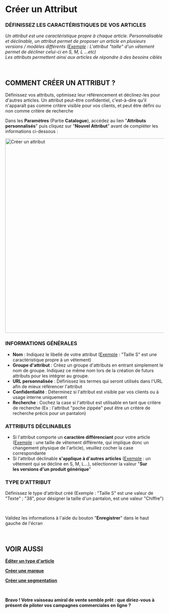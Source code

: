 # Créer un Attribut


<h3 >D&Eacute;FINISSEZ LES CARACT&Eacute;RISTIQUES DE VOS ARTICLES</h3>


<p><em><span >Un attribut est une caract&eacute;ristique propre &agrave; chaque article. Personnalisable et d&eacute;clinable, un attribut permet de proposer un article en plusieurs versions / mod&egrave;les diff&eacute;rents (<span style="text-decoration: underline;">Exemple</span> : L'attribut "taille" d'un v&ecirc;tement permet de d&eacute;cliner celui-ci en S, M, L ...etc)<br />Les attributs permettent ainsi aux articles de r&eacute;pondre &agrave; des besoins cibl&eacute;s</span></em></p>
<p>&nbsp;</p>


<h2>COMMENT CR&Eacute;ER UN ATTRIBUT ?</h2>
<p>D&eacute;finissez vos attributs, optimisez leur r&eacute;f&eacute;rencement et&nbsp;d&eacute;clinez-les pour d'autres articles. Un attribut peut-&ecirc;tre confidentiel, c'est-&agrave;-dire qu'il n'appara&icirc;t pas comme crit&egrave;re visible pour vos clients, et peut &ecirc;tre d&eacute;fini ou non comme crit&egrave;re de recherche</p>
<p>Dans les <strong>Param&egrave;tres</strong> (Partie <strong>Catalogue</strong>), acc&eacute;dez au lien "<strong>Attributs personnalis&eacute;s</strong>" puis cliquez sur "<strong>Nouvel Attribut</strong>" avant de compl&eacute;ter les informations ci-dessous :</p>


<p><img src="https://datasimplemente.blob.core.windows.net/aide/creer-attribut.GIF" alt="Cr&eacute;er un attribut" width="1100" height="619" /></p>


<h3>INFORMATIONS G&Eacute;N&Eacute;RALES</h3>
<ul >
<li><strong>Nom</strong>&nbsp;: Indiquez le libell&eacute; de votre attribut (<span style="text-decoration: underline;">Exemple</span> : "Taille S" est une caract&eacute;ristique propre &agrave;&nbsp;un v&ecirc;tement)</li>
<li><strong>Groupe&nbsp;d'attribut</strong>&nbsp;: Cr&eacute;ez un groupe d'attributs en entrant simplement le nom de groupe. Indiquez ce m&ecirc;me nom lors de la cr&eacute;ation de futurs attributs pour les int&eacute;grer au groupe.</li>
<li><strong>URL&nbsp;personnalis&eacute;e</strong>&nbsp;:&nbsp;D&eacute;finissez les termes qui seront utilis&eacute;s dans l'URL afin de mieux r&eacute;f&eacute;rencer l'attribut</li>
<li><strong>Confidentialit&eacute;&nbsp;</strong>: D&eacute;terminez si l'attribut est visible par vos clients ou &agrave; usage interne uniquement</li>
<li><strong>Recherche&nbsp;</strong>: Cochez la case si l'attribut est utilisable en tant que crit&egrave;re de recherche (Ex : l'attribut "poche zipp&eacute;e" peut &ecirc;tre un crit&egrave;re de recherche pr&eacute;cis pour un pantalon)</li>
</ul>
<h3>ATTRIBUTS D&Eacute;CLINABLES</h3>
<ul >
<li>Si l'attribut comporte un <strong>caract&egrave;re diff&eacute;renciant</strong> pour votre article (<span style="text-decoration: underline;">Exemple</span> : une taille de v&ecirc;tement diff&eacute;rente, qui implique donc un changement physique de l'article), veuillez cocher la case correspondante</li>
<li>Si l'attribut d&eacute;clinable <strong>s'applique &agrave; d'autres articles</strong> (<span style="text-decoration: underline;">Exemple</span> : un v&ecirc;tement qui se d&eacute;cline en S, M, L...), s&eacute;lectionner la valeur "<strong>Sur les&nbsp;versions d'un produit g&eacute;n&eacute;rique</strong>"</li>
</ul>
<h3>TYPE D'ATTRIBUT</h3>
<p>D&eacute;finissez le type d'attribut cr&eacute;&eacute; (Exemple : "Taille S" est une valeur de "Texte" ; "38", pour d&eacute;signer la taille d'un pantalon, est une valeur "Chiffre")</p>
<p>&nbsp;</p>
<p>Validez les informations &agrave; l'aide du bouton "<strong>Enregistrer</strong>" dans le haut gauche de l'&eacute;cran</p>
<p>&nbsp;</p>


<h2>VOIR AUSSI</h2>
<p><span style="text-decoration: underline;"><strong><a title="&Eacute;diter un type d'article" href="/fr-fr/start/vente-online/config-catalogue/edit-type-article.md">&Eacute;diter un type d'article</a></strong></span></p>
<p><span style="text-decoration: underline;"><strong><a title="Cr&eacute;er une marque" href="/fr-fr/start/vente-online/config-catalogue/creer-marque.md">Cr&eacute;er une marque</a></strong></span></p>
<p><span style="text-decoration: underline;"><strong><a title="Cr&eacute;er une segmentation" href="/fr-fr/start/vente-online/config-catalogue/creer-segmentation.md">Cr&eacute;er une segmentation</a></strong></span></p>
<p>&nbsp;</p>
<p ><strong><span >Bravo ! Votre vaisseau amiral de vente semble pr&ecirc;t : que diriez-vous &agrave; pr&eacute;sent de piloter vos campagnes commerciales en ligne ?</span></strong></p>

